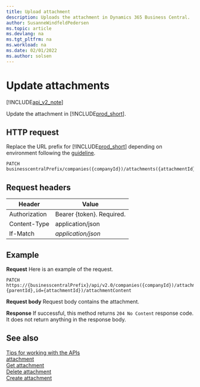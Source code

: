 ```yaml
---
title: Upload attachment 
description: Uploads the attachment in Dynamics 365 Business Central.
author: SusanneWindfeldPedersen
ms.topic: article
ms.devlang: na
ms.tgt_pltfrm: na
ms.workload: na
ms.date: 02/01/2022
ms.author: solsen
---
```


# Update attachments

[!INCLUDE[api_v2_note](../../../includes/api_v2_note.md)]

Update the attachment in [!INCLUDE[prod_short](../../../includes/prod_short.md)].


## HTTP request
Replace the URL prefix for [!INCLUDE[prod_short](../../../includes/prod_short.md)] depending on environment following the [guideline](../../v2.0/endpoints-apis-for-dynamics.md).
```
PATCH businesscentralPrefix/companies({companyId})/attachments({attachmentId})/attachmentContent
```

## Request headers

|Header        |Value                    |
|--------------|-------------------------|
|Authorization |Bearer {token}. Required.|
|Content-Type  |application/json         |
|If-Match  |*application/json*         |


## Example

**Request**
Here is an example of the request.

```
PATCH https://{businesscentralPrefix}/api/v2.0/companies({companyId})/attachments(parentId={parentId},id={attachmentId})/attachmentContent
```

**Request body**
Request body contains the attachment.

**Response**
If successful, this method returns ```204 No Content``` response code. It does not return anything in the response body.

## See also
[Tips for working with the APIs](../../../developer/devenv-connect-apps-tips.md)    
[attachment](../resources/dynamics_attachment.md)    
[Get attachment](dynamics_attachment_Get.md)    
[Delete attachment](dynamics_attachment_Delete.md)    
[Create attachment](dynamics_attachment_Create.md)    
